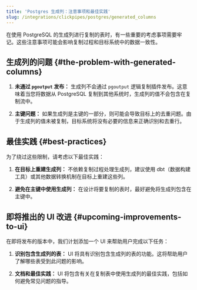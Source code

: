 ```yaml
---
title: 'Postgres 生成列：注意事项和最佳实践'
slug: /integrations/clickpipes/postgres/generated_columns
---
```


在使用 PostgreSQL 的生成列进行复制的表时，有一些重要的考虑事项需要牢记。这些注意事项可能会影响复制过程和目标系统中的数据一致性。

## 生成列的问题 {#the-problem-with-generated-columns}

1. **未通过 `pgoutput` 发布：** 生成列不会通过 `pgoutput` 逻辑复制插件发布。这意味着当您将数据从 PostgreSQL 复制到其他系统时，生成列的值不会包含在复制流中。

2. **主键问题：** 如果生成列是主键的一部分，则可能会导致目标上的去重问题。由于生成列的值未被复制，目标系统将没有必要的信息来正确识别和去重行。

## 最佳实践 {#best-practices}

为了绕过这些限制，请考虑以下最佳实践：

1. **在目标上重建生成列：** 不依赖复制过程处理生成列，建议使用 dbt（数据构建工具）或其他数据转换机制在目标上重建这些列。

2. **避免在主键中使用生成列：** 在设计将要复制的表时，最好避免将生成列包含在主键中。

## 即将推出的 UI 改进 {#upcoming-improvements-to-ui}

在即将发布的版本中，我们计划添加一个 UI 来帮助用户完成以下任务：

1. **识别包含生成列的表：** UI 将具有识别包含生成列的表的功能。这将帮助用户了解哪些表受到此问题的影响。

2. **文档和最佳实践：** UI 将包含有关在复制表中使用生成列的最佳实践，包括如何避免常见问题的指导。
